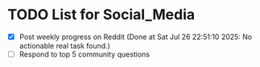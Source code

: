 # TODO List for Social_Media

- [x] Post weekly progress on Reddit  (Done at Sat Jul 26 22:51:10 2025: No actionable real task found.)
- [ ] Respond to top 5 community questions
